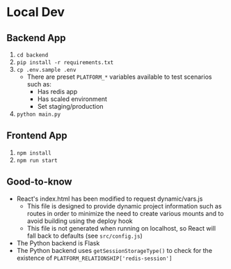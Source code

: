 # Local Dev

## Backend App

1. `cd backend`
2. `pip install -r requirements.txt`
3. `cp .env.sample .env`
   * There are preset `PLATFORM_*` variables available to test scenarios such as:
     * Has redis app
     * Has scaled environment
     * Set staging/production
4. `python main.py`

## Frontend App
1. `npm install`
2. `npm run start`

## Good-to-know

* React's index.html has been modified to request dynamic/vars.js
  * This file is designed to provide dynamic project information such as routes in order to minimize the need to create various mounts and to avoid building using the deploy hook
  * This file is not generated when running on localhost, so React will fall back to defaults (see `src/config.js`)
* The Python backend is Flask
* The Python backend uses `getSessionStorageType()` to check for the existence of `PLATFORM_RELATIONSHIP['redis-session']`